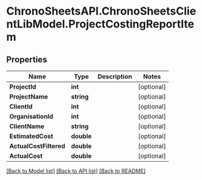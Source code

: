 
# ChronoSheetsAPI.ChronoSheetsClientLibModel.ProjectCostingReportItem

## Properties

Name | Type | Description | Notes
------------ | ------------- | ------------- | -------------
**ProjectId** | **int** |  | [optional] 
**ProjectName** | **string** |  | [optional] 
**ClientId** | **int** |  | [optional] 
**OrganisationId** | **int** |  | [optional] 
**ClientName** | **string** |  | [optional] 
**EstimatedCost** | **double** |  | [optional] 
**ActualCostFiltered** | **double** |  | [optional] 
**ActualCost** | **double** |  | [optional] 

[[Back to Model list]](../README.md#documentation-for-models)
[[Back to API list]](../README.md#documentation-for-api-endpoints)
[[Back to README]](../README.md)


